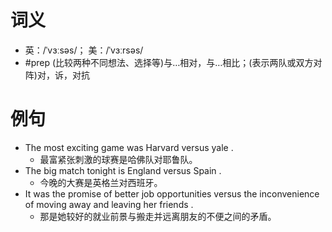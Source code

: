 # 词义
- 英：/ˈvɜːsəs/； 美：/ˈvɜːrsəs/
- #prep (比较两种不同想法、选择等)与…相对，与…相比；(表示两队或双方对阵)对，诉，对抗
# 例句
- The most exciting game was Harvard versus yale .
	- 最富紧张刺激的球赛是哈佛队对耶鲁队。
- The big match tonight is England versus Spain .
	- 今晚的大赛是英格兰对西班牙。
- It was the promise of better job opportunities versus the inconvenience of moving away and leaving her friends .
	- 那是她较好的就业前景与搬走并远离朋友的不便之间的矛盾。
